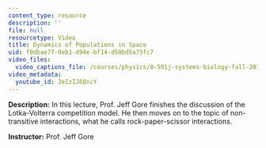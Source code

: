 ```yaml
---
content_type: resource
description: ''
file: null
resourcetype: Video
title: Dynamics of Populations in Space
uid: f0dbae7f-0eb1-d94e-bf14-d50bd5a75fc7
video_files:
  video_captions_file: /courses/physics/8-591j-systems-biology-fall-2014/lecture-videos/dynamics-of-populations-in-space/3eIzIJ6QncY.vtt
video_metadata:
  youtube_id: 3eIzIJ6QncY
---
```


**Description:** In this lecture, Prof. Jeff Gore finishes the discussion of the Lotka-Volterra competition model. He then moves on to the topic of non-transitive interactions, what he calls rock-paper-scissor interactions.

**Instructor:** Prof. Jeff Gore